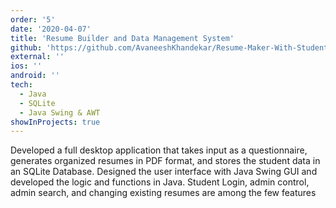 ```yaml
---
order: '5'
date: '2020-04-07'
title: 'Resume Builder and Data Management System'
github: 'https://github.com/AvaneeshKhandekar/Resume-Maker-With-Student-Database'
external: ''
ios: ''
android: ''
tech:
  - Java
  - SQLite
  - Java Swing & AWT
showInProjects: true
---
```


Developed a full desktop application that takes input as a questionnaire, generates organized resumes in PDF format, and
stores the student data in an SQLite Database. Designed the user interface with Java Swing GUI and developed the logic and functions in Java. Student Login, admin control, admin search, and changing existing resumes are among the few features
